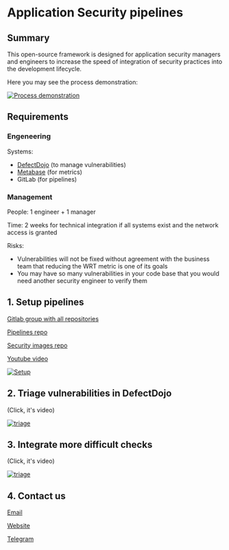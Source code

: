 # Application Security pipelines

## Summary

This open-source framework is designed for application security managers and engineers to increase the speed of integration of security practices into the development lifecycle.

Here you may see the process demonstration:

[![Process demonstration](https://j.gifs.com/16zVqG.gif)](https://www.youtube.com/watch?v=6FGV4OcrIB8)

## Requirements

### Engeneering

Systems: 
- [DefectDojo](https://github.com/DefectDojo/django-DefectDojo) (to manage vulnerabilities)
- [Metabase](https://github.com/metabase/metabase) (for metrics)
- GitLab (for pipelines)

### Management

People: 1 engineer + 1 manager

Time: 2 weeks for technical integration if all systems exist and the network access is granted

Risks: 
- Vulnerabilities will not be fixed without agreement with the business team that reducing the WRT metric is one of its goals
- You may have so many vulnerabilities in your code base that you would need another security engineer to verify them



## 1. Setup pipelines

[Gitlab group with all repositories](https://gitlab.com/whitespots-public)

[Pipelines repo](https://gitlab.com/whitespots-public/pipelines)

[Security images repo](https://gitlab.com/whitespots-public/security-images)

[Youtube video](https://www.youtube.com/watch?v=DLN1kNh_Ha0)

[![Setup](https://j.gifs.com/w08n5z.gif)](https://www.youtube.com/watch?v=DLN1kNh_Ha0)


## 2. Triage vulnerabilities in DefectDojo

(Click, it's video)

[![triage](https://j.gifs.com/z6Nq5O.gif)](https://www.youtube.com/watch?v=_uFOIf1BUwU)


## 3. Integrate more difficult checks

(Click, it's video)

[![triage](https://j.gifs.com/J8jEAv.gif)](https://www.youtube.com/watch?v=5NnEBGNLzyE)

## 4. Contact us

[Email](mailto:sales@whitespots.io)

[Website](https://whitespots.io)

[Telegram](https://t.me/httpnotonly)
